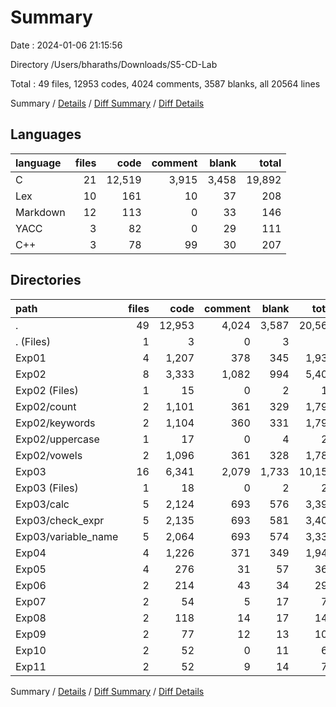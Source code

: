 # Summary

Date : 2024-01-06 21:15:56

Directory /Users/bharaths/Downloads/S5-CD-Lab

Total : 49 files,  12953 codes, 4024 comments, 3587 blanks, all 20564 lines

Summary / [Details](details.md) / [Diff Summary](diff.md) / [Diff Details](diff-details.md)

## Languages
| language | files | code | comment | blank | total |
| :--- | ---: | ---: | ---: | ---: | ---: |
| C | 21 | 12,519 | 3,915 | 3,458 | 19,892 |
| Lex | 10 | 161 | 10 | 37 | 208 |
| Markdown | 12 | 113 | 0 | 33 | 146 |
| YACC | 3 | 82 | 0 | 29 | 111 |
| C++ | 3 | 78 | 99 | 30 | 207 |

## Directories
| path | files | code | comment | blank | total |
| :--- | ---: | ---: | ---: | ---: | ---: |
| . | 49 | 12,953 | 4,024 | 3,587 | 20,564 |
| . (Files) | 1 | 3 | 0 | 3 | 6 |
| Exp01 | 4 | 1,207 | 378 | 345 | 1,930 |
| Exp02 | 8 | 3,333 | 1,082 | 994 | 5,409 |
| Exp02 (Files) | 1 | 15 | 0 | 2 | 17 |
| Exp02/count | 2 | 1,101 | 361 | 329 | 1,791 |
| Exp02/keywords | 2 | 1,104 | 360 | 331 | 1,795 |
| Exp02/uppercase | 1 | 17 | 0 | 4 | 21 |
| Exp02/vowels | 2 | 1,096 | 361 | 328 | 1,785 |
| Exp03 | 16 | 6,341 | 2,079 | 1,733 | 10,153 |
| Exp03 (Files) | 1 | 18 | 0 | 2 | 20 |
| Exp03/calc | 5 | 2,124 | 693 | 576 | 3,393 |
| Exp03/check_expr | 5 | 2,135 | 693 | 581 | 3,409 |
| Exp03/variable_name | 5 | 2,064 | 693 | 574 | 3,331 |
| Exp04 | 4 | 1,226 | 371 | 349 | 1,946 |
| Exp05 | 4 | 276 | 31 | 57 | 364 |
| Exp06 | 2 | 214 | 43 | 34 | 291 |
| Exp07 | 2 | 54 | 5 | 17 | 76 |
| Exp08 | 2 | 118 | 14 | 17 | 149 |
| Exp09 | 2 | 77 | 12 | 13 | 102 |
| Exp10 | 2 | 52 | 0 | 11 | 63 |
| Exp11 | 2 | 52 | 9 | 14 | 75 |

Summary / [Details](details.md) / [Diff Summary](diff.md) / [Diff Details](diff-details.md)